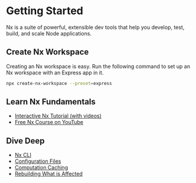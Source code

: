 # Getting Started

Nx is a suite of powerful, extensible dev tools that help you develop, test, build, and scale Node applications.

## Create Nx Workspace

Creating an Nx workspace is easy. Run the following command to set up an Nx workspace with an Express app in it.

```bash
npx create-nx-workspace --preset=express
```

## Learn Nx Fundamentals

- [Interactive Nx Tutorial (with videos)](/{{framework}}/tutorial/01-create-application)
- [Free Nx Course on YouTube](https://www.youtube.com/watch?time_continue=49&v=2mYLe9Kp9VM&feature=emb_logo)

## Dive Deep

- [Nx CLI](/{{framework}}/getting-started/cli-overview)
- [Configuration Files](/{{framework}}/getting-started/configuration)
- [Computation Caching](/{{framework}}/core-concepts/computation-caching)
- [Rebuilding What is Affected](/{{framework}}/core-concepts/affected)
